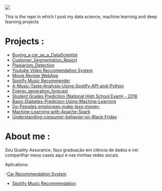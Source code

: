 
![](image/CabreiraLogo.png)


This is the repo in which I post my data science, machine learning and deep learning projects
# Projects :

 - [Buying_a car_as_a_DataScientist](https://github.com/jmcabreira/Data-Science-Projects/tree/master/Buying_acar_as_a_DataScientist)
 - [Customer_Segmentation_Report](https://github.com/jmcabreira/Data-Science-Projects/tree/master/Customer_Segmentation_Report)
 - [Plagiarism_Detection](https://github.com/jmcabreira/Data-Science-Projects/tree/master/Project_Plagiarism_Detection)
 - [Youtube Video Reccomendation System](https://github.com/jmcabreira/Data-Science-Projects/blob/master/Youtube_Video_Recommendation_System/README.md)
 - [Movie Review WebApp](https://github.com/jmcabreira/Data-Science-Projects/tree/master/Movie%20Review%20Web%20App)
 - [Spotify Music Recommender](https://github.com/jmcabreira/Data-Science-Projects/tree/master/Spotify_music_recommender)
 - [A-Music-Taste-Analysis-Using-Spotify-API-and-Python](https://github.com/jmcabreira/Data-Science-Projects/blob/master/A-Music-Taste-Analysis-Using-Spotify-API-and-Python./Playlist_analysis_%20.ipynb)
 - [Energy_generation_forecast](https://github.com/jmcabreira/Data-Science-Projects/tree/master/Energy_generation_forecast)
 -  [Student Grades Prediction (National High School Exam) - 2016](https://github.com/jmcabreira/Data-Science-Projects/tree/master/Student_grade_prediction_ENEM)
 - [Basic-Diabetes-Predicton-Using-Machine-Learning](https://github.com/jmcabreira/Data-Science-Projects/tree/master/Basic-Diabetes-Predicton-Using-Machine-Learning)
 - [Do-Females-employees-make-less-money-](https://github.com/jmcabreira/Data-Science-Projects/blob/master/Do-Females-employees-make-less-money-/Survey_Salary2.ipynb)
 - [Machine-Learning-with-Apache-Spark](https://github.com/jmcabreira/Data-Science-Projects/tree/master/Pyspark)
 - [Understanding-consumer-behavior-on-Black-Friday](https://github.com/jmcabreira/Data-Science-Projects/blob/master/Understanding-consumer-behavior-on-Black-Friday/Black_Friday.ipynb)
 
 # About me :
 
 
Sou Quality Assurance, faço graduação em ciência de dados e irei comparilhar meus cases aqui e nas minhas redes socais.


Aplications:


-[Car Recommendation System](https://car-recommender-jmcabreira.herokuapp.com/)
- [Spotify Music Recommendation](https://spotify-music-recommender.herokuapp.com/)
 

